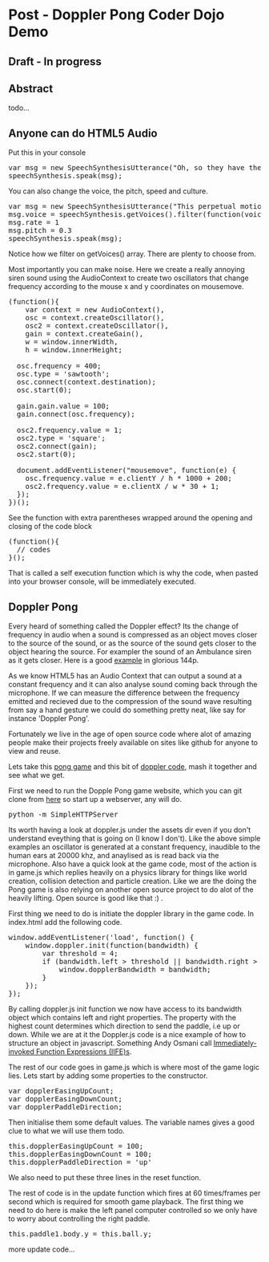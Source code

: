 Post - Doppler Pong Coder Dojo Demo
============================

Draft - In progress
-------------------

Abstract
--------
todo...

Anyone can do HTML5 Audio
-------------------------
Put this in your console

<pre>
var msg = new SpeechSynthesisUtterance("Oh, so they have the Internet on computers now!");			
speechSynthesis.speak(msg);
</pre>

You can also change the voice, the pitch, speed and culture.

<pre>
var msg = new SpeechSynthesisUtterance("This perpetual motion machine Lisa made today is a joke. It just keeps going faster and faster");			
msg.voice = speechSynthesis.getVoices().filter(function(voice) { return voice.name == 'Zosia'; })[0];
msg.rate = 1
msg.pitch = 0.3
speechSynthesis.speak(msg);
</pre>

Notice how we filter on getVoices() array. There are plenty to choose from.

Most importantly you can make noise. Here we create a really annoying siren sound using the AudioContext to create two oscillators that change frequency according to the mouse x and y coordinates on mousemove.

<pre>
(function(){
	var context = new AudioContext(),
    osc = context.createOscillator(),
    osc2 = context.createOscillator(),
    gain = context.createGain(),
    w = window.innerWidth,
    h = window.innerHeight;
  
  osc.frequency = 400;
  osc.type = 'sawtooth';
  osc.connect(context.destination);
  osc.start(0);
  
  gain.gain.value = 100;
  gain.connect(osc.frequency);
  
  osc2.frequency.value = 1; 
  osc2.type = 'square';
  osc2.connect(gain);
  osc2.start(0);
  
  document.addEventListener("mousemove", function(e) {
    osc.frequency.value = e.clientY / h * 1000 + 200;
    osc2.frequency.value = e.clientX / w * 30 + 1;
  });
})();
</pre>

See the function with extra parentheses wrapped around the opening and closing of the code block

<pre>
(function(){
  // codes
}();
</pre>

That is called a self execution function which is why the code, when pasted into your browser console, will be immediately executed.

Doppler Pong
------------

Every heard of something called the Doppler effect? Its the change of frequency in audio when a sound is compressed as an object moves closer to the source of the sound, or as the source of the sound gets closer to the object hearing the source. For exampler the sound of an Ambulance siren as it gets closer. Here is a good [example](https://www.youtube.com/watch?v=imoxDcn2Sgo) in glorious 144p.

As we know HTML5 has an Audio Context that can output a sound at a constant frequency and it can also analyse sound coming back through the microphone. If we can measure the difference between the frequency emitted and recieved due to the compression of the sound wave resulting from say a hand gesture we could do something pretty neat, like say for instance 'Doppler Pong'.

Fortunately we live in the age of open source code where alot of amazing people make their projects freely available on sites like github for anyone to view and reuse.   

Lets take this [pong game](https://github.com/dasmikko/dasmikko.github.io/tree/master/public/games/pong-game) and this bit of [doppler code](http://danielrapp.github.io/doppler/), mash it together and see what we get.

First we need to run the Dopple Pong game website, which you can git clone from [here](https://github.com/michaelbramwell/dopplerPong.git) so start up a webserver, any will do.

<pre>
python -m SimpleHTTPServer
</pre>

Its worth having a look at doppler.js under the assets dir even if you don't understand eveything that is going on (I know I don't). Like the above simple examples an oscillator is generated at a constant frequency, inaudible to the human ears at 20000 khz, and anaylised as is read back via the microphone. Also have a quick look at the game code, most of the action is in game.js which replies heavily on a physics library for things like world creation, collision detection and particle creation. Like we are the doing the Pong game is also relying on another open source project to do alot of the heavily lifting. Open source is good like that :) .

First thing we need to do is initiate the doppler library in the game code. In index.html add the following code.

<pre>
window.addEventListener('load', function() {
	window.doppler.init(function(bandwidth) {
		var threshold = 4;
		if (bandwidth.left > threshold || bandwidth.right > threshold) {
			window.dopplerBandwidth = bandwidth;
		}
	});
});
</pre>

By calling doppler.js init function we now have access to its bandwidth object which contains left and right properties. The property with the highest count determines which direction to send the paddle, i.e up or down. While we are at it the Doppler.js code is a nice example of how to structure an object in javascript. Something Andy Osmani call [Immediately-invoked Function Expressions (IIFE)s](http://addyosmani.com/blog/essential-js-namespacing/).

The rest of our code goes in game.js which is where most of the game logic lies. Lets start by adding some properties to the constructor.

<pre>
var dopplerEasingUpCount;
var dopplerEasingDownCount;
var dopplerPaddleDirection;
</pre>

Then initialise them some default values. The variable names gives a good clue to what we will use them todo.

<pre>
this.dopplerEasingUpCount = 100;
this.dopplerEasingDownCount = 100;
this.dopplerPaddleDirection = 'up'
</pre>

We also need to put these three lines in the reset function.

The rest of code is in the update function which fires at 60 times/frames per second which is required for smooth game playback. The first thing we need to do here is make the left panel computer controlled so we only have to worry about controlling the right paddle.

<pre>
this.paddle1.body.y = this.ball.y;
</pre>
 more update code...

